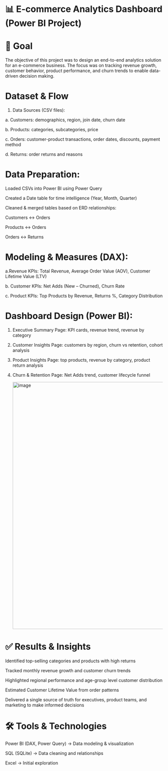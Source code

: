 

# 📊 E-commerce Analytics Dashboard (Power BI Project)

# 🎯 Goal

The objective of this project was to design an end-to-end analytics solution for an e-commerce business. The focus was on tracking revenue growth, customer behavior, product performance, and churn trends to enable data-driven decision making.


# Dataset & Flow

1. Data Sources (CSV files):

a. Customers: demographics, region, join date, churn date

b. Products: categories, subcategories, price

c. Orders: customer-product transactions, order dates, discounts, payment method

d. Returns: order returns and reasons


#  Data Preparation:

Loaded CSVs into Power BI using Power Query

Created a Date table for time intelligence (Year, Month, Quarter)


Cleaned & merged tables based on ERD relationships:

Customers ↔ Orders

Products ↔ Orders

Orders ↔ Returns


# Modeling & Measures (DAX):

 a.Revenue KPIs: Total Revenue, Average Order Value (AOV), Customer Lifetime Value (LTV)

 b. Customer KPIs: Net Adds (New – Churned), Churn Rate

 c. Product KPIs: Top Products by Revenue, Returns %, Category Distribution


# Dashboard Design (Power BI):

1. Executive Summary Page: KPI cards, revenue trend, revenue by category

2. Customer Insights Page: customers by region, churn vs retention, cohort analysis

3. Product Insights Page: top products, revenue by category, product return analysis

4. Churn & Retention Page: Net Adds trend, customer lifecycle funnel

   <img width="1416" height="789" alt="image" src="https://github.com/user-attachments/assets/c41b7d46-17ce-4cd0-a54c-f6e3660a0a84" />


# ✅ Results & Insights

Identified top-selling categories and products with high returns

Tracked monthly revenue growth and customer churn trends

Highlighted regional performance and age-group level customer distribution

Estimated Customer Lifetime Value from order patterns

Delivered a single source of truth for executives, product teams, and marketing to make informed decisions

# 🛠️ Tools & Technologies

Power BI (DAX, Power Query) → Data modeling & visualization

SQL (SQLite) → Data cleaning and relationships

Excel → Initial exploration
